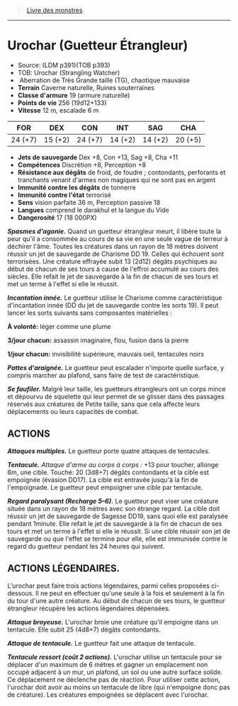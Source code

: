 ﻿> [Livre des monstres](tome_of_beasts.md)

---

# Urochar (Guetteur Étrangleur)

- Source: (LDM p391)(TOB p393)
- TOB: Urochar (Strangling Watcher)
-  Aberration de Très Grande taille (TG), chaotique mauvaise
- **Terrain** Caverne naturelle, Ruines souterraines
- **Classe d'armure** 19 (armure naturelle)
- **Points de vie** 256 (19d12+133)
- **Vitesse** 12 m, escalade 6 m

|FOR|DEX|CON|INT|SAG|CHA|
|---|---|---|---|---|---|
|24 (+7)|15 (+2)|24 (+7)|14 (+2)|14 (+2)|20 (+5)|

- **Jets de sauvegarde** Dex +8, Con +13, Sag +8, Cha +11
- **Compétences** Discrétion +8, Perception +8
- **Résistance aux dégâts** de froid, de foudre ; contondants, perforants et tranchants venant d'armes non magiques qui ne sont pas en argent
- **Immunité contre les dégâts** de tonnerre
- **Immunité contre l'état** terrorisé
- **Sens** vision parfaite 36 m, Perception passive 18
- **Langues** comprend le darakhul et la langue du Vide
- **Dangerosité** 17 (18 000PX)

**_Spasmes d'agonie._** Quand un guetteur étrangleur meurt, il libère toute la peur qu'il a consommée au cours de sa vie en une seule vague de terreur à déchirer l'âme. Toutes les créatures dans un rayon de 18 mètres doivent réussir un jet de sauvegarde de Charisme DD 19. Celles qui échouent sont terrorisées. Une créature effrayée subit 13 (2d12) dégâts psychiques au début de chacun de ses tours à cause de l'effroi accumulé au cours des siècles. Elle refait le jet de sauvegarde à la fin de chacun de ses tours et met un terme à l'effet si elle le réussit.

**_Incantation innée._** Le guetteur utilise le Charisme comme caractéristique d'incantation innée (DD du jet de sauvegarde contre les sorts 19). Il peut lancer les sorts suivants sans composantes matérielles :

**À volonté:** léger comme une plume

**3/jour chacun:** assassin imaginaire, flou, fusion dans la pierre

**1/jour chacun:** invisibilité supérieure, mauvais oeil, tentacules noirs

**_Pattes d'araignée._** Le guetteur peut escalader n'importe quelle surface, y compris marcher au plafond, sans faire de test de caractéristique.

**_Se faufiler._** Malgré leur taille, les guetteurs étrangleurs ont un corps mince et dépourvu de squelette qui leur permet de se glisser dans des passages réservés aux créatures de Petite taille, sans que cela affecte leurs déplacements ou leurs capacités de combat.

## ACTIONS

**_Attaques multiples._** Le guetteur porte quatre attaques de tentacules.

**_Tentacule._** _Attaque d'arme au corps à corps :_ +13 pour toucher, allonge 6m, une cible. Touché: 20 (3d8+7) dégâts contondants et la cible est empoignée (évasion DD17). La cible est entravée jusqu'à la fin de l'empoignade. Le guetteur peut empoigner une cible par tentacule.

**_Regard paralysant (Recharge 5–6)._** Le guetteur peut viser une créature située dans un rayon de 18 mètres avec son étrange regard. La cible doit réussir un jet de sauvegarde de Sagesse DD19, sans quoi elle est paralysée pendant 1minute. Elle refait le jet de sauvegarde à la fin de chacun de ses tours et met un terme à l'effet si elle le réussit. Si une cible réussir son jet de sauvegarde ou que l'effet se termine pour elle, elle est immunisée contre le regard du guetteur pendant les 24 heures qui suivent.

## ACTIONS LÉGENDAIRES.

L'urochar peut faire trois actions légendaires, parmi celles proposées ci-dessous. Il ne peut en effectuer qu'une seule à la fois et seulement à la fin du tour d'une autre créature. Au début de chacun de ses tours, le guetteur étrangleur récupère les actions légendaires dépensées.

**_Attaque broyeuse._** L'urochar broie une créature qu'il empoigne dans un tentacule. Elle subit 25 (4d8+7) dégâts contondants.

**_Attaque de tentacule._** Le guetteur fait une attaque de tentacule.

**_Tentacule ressort (coût 2 actions)._** L'urochar utilise un tentacule pour se déplacer d'un maximum de 6 mètres et gagner un emplacement non occupé adjacent à un mur, un plafond, un sol ou une autre surface solide. Ce déplacement ne déclenche pas de réaction. Pour utiliser cette action, l'urochar doit avoir au moins un tentacule de libre (qui n'empoigne donc pas de créature). Les créatures empoignées se déplacent avec l'urochar.

